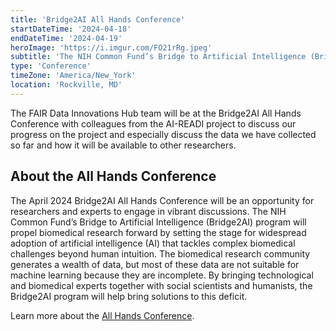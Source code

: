 ```yaml
---
title: 'Bridge2AI All Hands Conference'
startDateTime: '2024-04-18'
endDateTime: '2024-04-19'
heroImage: 'https://i.imgur.com/FO21rRg.jpeg'
subtitle: 'The NIH Common Fund’s Bridge to Artificial Intelligence (Bridge2AI)  program will propel biomedical research forward by setting the stage  for widespread adoption of artificial intelligence (AI) that tackles  complex biomedical challenges beyond human intuition.'
type: 'Conference'
timeZone: 'America/New_York'
location: 'Rockville, MD'
---
```


The FAIR Data Innovations Hub team will be at the Bridge2AI All Hands Conference with colleagues from the AI-READI project to discuss our progress on the project and especially discuss the data we have collected so far and how it will be available to other researchers.

## About the All Hands Conference

The April 2024 Bridge2AI All Hands Conference will be an opportunity for researchers and experts to engage in vibrant discussions. The NIH Common Fund’s Bridge to Artificial Intelligence (Bridge2AI) program will propel biomedical research forward by setting the stage for widespread adoption of artificial intelligence (AI) that tackles complex biomedical challenges beyond human intuition. The biomedical research community generates a wealth of data, but most of these data are not suitable for machine learning because they are incomplete. By bringing technological and biomedical experts together with social scientists and humanists, the Bridge2AI program will help bring solutions to this deficit.

Learn more about the [All Hands Conference](https://web.cvent.com/event/1634aae4-2d87-4cfc-b7ca-df692b94b31c/summary?locale=en).

